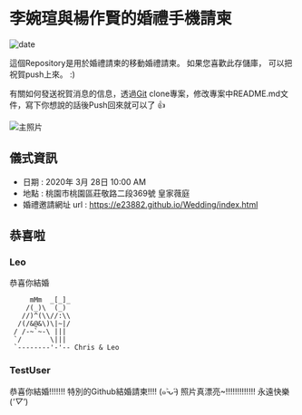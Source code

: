 # 李婉瑄與楊作賢的婚禮手機請柬
![date](https://img.shields.io/badge/Date-2020%2F03%2F28-fff69b4)


這個Repository是用於婚禮請柬的移動婚禮請柬。 如果您喜歡此存儲庫， 可以把祝賀push上來。 :)

有關如何發送祝賀消息的信息，透過[Git](https://backlog.com/git-tutorial/tw/intro/intro2_1.html) clone專案，修改專案中README.md文件，寫下你想說的話後Push回來就可以了 👍


![主照片](https://e23882.github.io/Wedding/images/pic2.jpg)

## 儀式資訊

* 日期 : 2020年 3月 28日 10:00 AM
* 地點 : 桃園市桃園區莊敬路二段369號 皇家薇庭
* 婚禮邀請網址 url : https://e23882.github.io/Wedding/index.html

## 恭喜啦


### Leo

恭喜你結婚

         mMm  _[_]_
        /(_)\  (_)
       //)^(\\//:\\
      /(/&@&\)\|~|/
     / /-~`~-\ |||
     `/       \|||
     `--------'-'-- Chris & Leo

### TestUser

恭喜你結婚!!!!!!!
特別的Github結婚請柬!!!! (๑˃̵ᴗ˂̵)
照片真漂亮~!!!!!!!!!!!!! 永遠快樂(*'▽'*)
